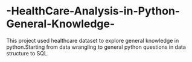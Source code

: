 # -HealthCare-Analysis-in-Python-General-Knowledge-

This project used healthcare dataset to explore general knowledge in python.Starting from data wrangling to general python 
questions in data structure to SQL.
